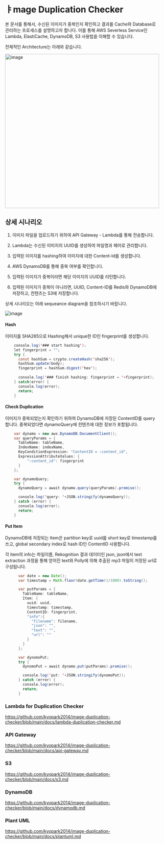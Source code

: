 # ㅑmage Duplication Checker

본 문서를 통해서, 수신된 이미지가 중복인지 확인하고 결과를 Cache와 Database로 관리하는 프로세스를 설명하고자 합니다. 이를 통해 AWS Severless Service인 Lambda, ElastiCache, DynamoDB, S3 사용법을 이해할 수 있습니다. 

전체적인 Architecture는 아래와 같습니다. 

<!-- <img width="598" alt="image" src="https://user-images.githubusercontent.com/52392004/156489406-0f3fbf15-9183-4a2b-a73f-badbb609414f.png"> -->

<img width="503" alt="image" src="https://user-images.githubusercontent.com/52392004/156871322-6db2822c-1b21-4094-8c1d-1d584f7d0ae7.png">

## 상세 시나리오

1) 이미지 파일을 업로드하기 위하여 API Gateway - Lambda를 통해 전송합니다. 

2) Lambda는 수신된 이미지의 UUID를 생성하여 파일명과 페어로 관리합니다. 

3) 입력된 이미지를 hashing하여 이미지에 대한 Content-Id를 생성합니다. 

<!-- 4) AWS Redis를 통해 중복 여부를 Cache에서 먼저 확인하고, 없다면 AWS DynamoDB에서도 추가적으로 조회를 합니다. -->
4) AWS DynamoDB를 통해 중복 여부를 확인합니다.

5) 입력된 이미지가 중복이라면 해당 이미지의 UUID를 리턴합니다.

6) 입력된 이미지가 증복이 아니라면, UUID, Content-ID를 Redis와 DynamoDB에 저장하고, 컨텐츠는 S3에 저장합니다. 

상세 시나리오는 아래 sequeance diagram을 참조하시기 바랍니다. 

<!-- ![image](https://user-images.githubusercontent.com/52392004/156688110-02d91ee1-77e8-40df-b25c-46925f53eaf6.png) -->

![image](https://user-images.githubusercontent.com/52392004/156871212-7c8afc29-65ec-49ff-bc39-2802a1d903ef.png)



#### Hash 

이미지를 SHA265으로 Hashing해서 unique한 ID인 fingerprint를 생성합니다. 

```java
    console.log('### start hashing');
    let fingerprint = "";
    try {
      const hashSum = crypto.createHash('sha256');    
      hashSum.update(body);      
      fingerprint = hashSum.digest('hex');
      
      console.log('### finish hashing: fingerprint = '+fingerprint);
    } catch(error) {
      console.log(error);
      return;
    }
````

#### Check Duplication

이미지가 중복되었는지 확인하기 위하여 DynamoDB에 저장된 ContentID를 query 합니다. 중복되었다면 dynamoQuery에 컨텐츠에 대한 정보가 포함됩니다. 

```java
    var dynamo = new aws.DynamoDB.DocumentClient();
    var queryParams = {
      TableName: tableName,
      IndexName: indexName,    
      KeyConditionExpression: "ContentID = :content_id",
      ExpressionAttributeValues: {
          ":content_id": fingerprint
      }
    };

    var dynamoQuery; 
    try {
      dynamoQuery = await dynamo.query(queryParams).promise();

      console.log('query: '+JSON.stringify(dynamoQuery));
    } catch (error) {
      console.log(error);
      return;
    } 
```    


#### Put Item

DynamoDB에 저장되는 Item은 partition key로 uuid를 short key로 timestamp를 쓰고, global secondary index로 hash ID인 ContentID 사용합니다.

각 item의 info는 파일이름, Rekognition 결과 데이터인 json, json에서 text extraction 과정을 통해 얻어진 text와 Polly에 의해 추출된 mp3 파일이 저장된 url로 구성됩니다. 

```java
      var date = new Date();        
      var timestamp = Math.floor(date.getTime()/1000).toString();

      var putParams = {
        TableName: tableName,
        Item: {
          uuid: uuid,
          timestamp: timestamp,
          ContentID: fingerprint,
          "info":{
            "filename": filename,
            "json": "",
            "text": "",
            "url": ""
          }
        } 
      };

      var dynomoPut; 
      try {
        dynomoPut = await dynamo.put(putParams).promise();

        console.log('put: '+JSON.stringify(dynomoPut));
      } catch (error) {
        console.log(error);
        return;
      } 
```

### Lambda for Duplication Checker

https://github.com/kyopark2014/image-duplication-checker/blob/main/docs/lambda-duplication-checker.md

### API Gateway

https://github.com/kyopark2014/image-duplication-checker/blob/main/docs/api-gateway.md

### S3

https://github.com/kyopark2014/image-duplication-checker/blob/main/docs/s3.md

### DynamoDB

https://github.com/kyopark2014/image-duplication-checker/blob/main/docs/dynamodb.md

### Plant UML
https://github.com/kyopark2014/image-duplication-checker/blob/main/docs/plantuml.md
